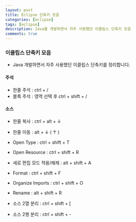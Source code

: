 ```yaml
---
layout: post
title: Eclipse 단축키 모음
categories: [eclipse]
tags: [eclipse]
description: Java를 개발하면서 자주 사용했던 이클립스 단축키 모음
comments: true
---
```


### 이클립스 단축키 모음
- Java 개발하면서 자주 사용했던 이클립스 단축키를 정리합니다.

#### 주석
- 한줄 주석 : ctrl + /
- 블록 주석 : 영역 선택 후 ctrl + shift + /

#### 소스
- 한줄 복사 : ctrl + alt + ↓
- 한줄 이동 : alt + ↓ ( ↑ )

- Open Type : ctrl + shift + T
- Open Resource : ctrl + shift + R
- 세로 편집 모드 적용/해제 : alt + shift + A

- Format : ctrl + shift + F
- Organize Imports : ctrl + shift + O

- Rename : alt + shift + R

- 소스 2열 분리 : ctrl + shift + [ 
- 소스 2행 분리 : ctrl + shift + - 
